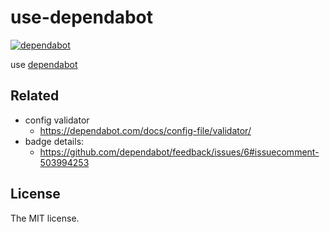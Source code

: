 # use-dependabot

[![dependabot](https://api.dependabot.com/badges/status?host=github&repo=sasaplus1-prototype/use-dependabot)](https://dependabot.com)

use [dependabot](https://dependabot.com)

## Related

- config validator
    - https://dependabot.com/docs/config-file/validator/
- badge details:
    - https://github.com/dependabot/feedback/issues/6#issuecomment-503994253

## License

The MIT license.
